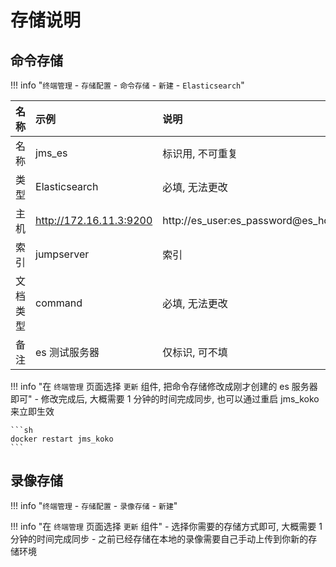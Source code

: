 # 存储说明

## 命令存储

!!! info "`终端管理` - `存储配置` - `命令存储` - `新建` - `Elasticsearch`"

| 名称     | 示例                    | 说明            |
| :------- | :--------------------- | :-------------- |
| 名称     | jms_es                  | 标识用, 不可重复 |
| 类型     | Elasticsearch           | 必填, 无法更改   |
| 主机     | http://172.16.11.3:9200 | http://es_user:es_password@es_host:es_port |
| 索引     | jumpserver              | 索引             |
| 文档类型 | command                 | 必填, 无法更改   |
| 备注     | es 测试服务器            | 仅标识, 可不填   |     

!!! info "在 `终端管理` 页面选择 `更新` 组件, 把命令存储修改成刚才创建的 es 服务器即可"
    - 修改完成后, 大概需要 1 分钟的时间完成同步, 也可以通过重启 jms_koko 来立即生效

    ```sh
    docker restart jms_koko
    ```

## 录像存储

!!! info "`终端管理` - `存储配置` - `录像存储` - `新建`"

!!! info "在 `终端管理` 页面选择 `更新` 组件"
    - 选择你需要的存储方式即可, 大概需要 1 分钟的时间完成同步
    - 之前已经存储在本地的录像需要自己手动上传到你新的存储环境
